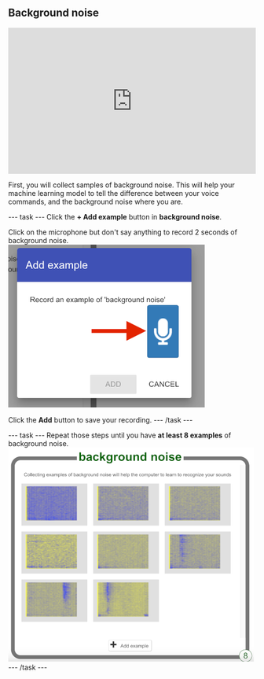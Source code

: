 ## Background noise

<html>
<div style="position: relative; width: 100%; overflow: hidden; padding-top: 56.25%;">
<p><iframe style="position: absolute; top: 0; left: 0; right: 0; width: 100%; height: 100%; border: none;" src="https://www.youtube.com/embed/QQ7tSOlbyaY?rel=0&cc_load_policy=1" width="560" height="315" allowfullscreen allow="accelerometer; autoplay; clipboard-write; encrypted-media; gyroscope; picture-in-picture; web-share"></iframe></p>
</div>
</html>

First, you will collect samples of background noise. This will help your machine learning model to tell the difference between your voice commands, and the background noise where you are.

--- task ---
Click the **+ Add example** button in **background noise**.

Click on the microphone but don't say anything to record 2 seconds of background noise.
![Arrow pointing to microphone button.](images/record-button.png)

Click the **Add** button to save your recording.
--- /task ---

--- task ---
Repeat those steps until you have **at least 8 examples** of background noise.
![Bucket filled with 8 background noise examples.](images/8-background.png)
--- /task ---
